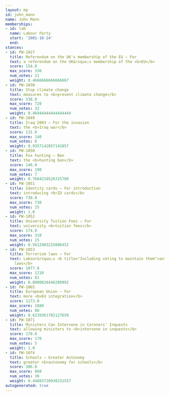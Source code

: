```yaml
---
layout: mp
id: john_mann
name: John Mann
memberships:
- id: lab
  name: Labour Party
  start: '2001-10-24'
  end: 
stances:
- id: PW-1027
  title: Referendum on the UK's membership of the EU — For
  text: a referendum on the UK&rsquo;s membership of the <b>EU</b>
  score: 154.0
  max_score: 330
  num_votes: 21
  weight: 0.4666666666666667
- id: PW-1030
  title: Stop climate change
  text: measures to <b>prevent climate change</b>
  score: 338.0
  max_score: 720
  num_votes: 32
  weight: 0.46944444444444444
- id: PW-1049
  title: Iraq 2003 — For the invasion
  text: the <b>Iraq war</b>
  score: 131.0
  max_score: 140
  num_votes: 6
  weight: 0.9357142857142857
- id: PW-1050
  title: Fox hunting — Ban
  text: the <b>hunting ban</b>
  score: 146.0
  max_score: 190
  num_votes: 7
  weight: 0.7684210526315789
- id: PW-1051
  title: Identity cards — For introduction
  text: introducing <b>ID cards</b>
  score: 730.0
  max_score: 730
  num_votes: 25
  weight: 1.0
- id: PW-1052
  title: University Tuition Fees — For
  text: university <b>tuition fees</b>
  score: 174.0
  max_score: 310
  num_votes: 15
  weight: 0.5612903225806452
- id: PW-1053
  title: Terrorism laws — For
  text: Labour&rsquo;s <b title="Including voting to maintain them">anti-terrorism
    laws</b>
  score: 1077.0
  max_score: 1210
  num_votes: 81
  weight: 0.8900826446280992
- id: PW-1065
  title: European Union — For
  text: more <b>EU integration</b>
  score: 1173.0
  max_score: 1880
  num_votes: 88
  weight: 0.6239361702127659
- id: PW-1071
  title: Ministers Can Intervene in Coroners' Inquests
  text: allowing ministers to <b>intervene in inquests</b>
  score: 170.0
  max_score: 170
  num_votes: 5
  weight: 1.0
- id: PW-1074
  title: Schools — Greater Autonomy
  text: greater <b>autonomy for schools</b>
  score: 386.0
  max_score: 860
  num_votes: 30
  weight: 0.44883720930232557
autogenerated: true
---
```

